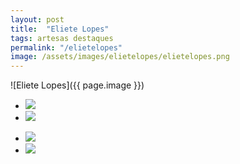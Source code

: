 ```yaml
---
layout: post
title:  "Eliete Lopes"
tags: artesas destaques
permalink: "/elietelopes"
image: /assets/images/elietelopes/elietelopes.png
---
```

![Eliete Lopes]({{ page.image }})

<div class="wrapper">
    <div class="footer-col-wrapper">
      <div class="footer-col footer-col-2">
        <ul class="contact-list">
          <li class="p-name"><img src="{{ site.url }}/assets/images/elietelopes/elietelopes1.png" /></li>
          <li class="p-name"><img src="{{ site.url }}/assets/images/elietelopes/elietelopes2.png" /></li>
        </ul>
      </div> 
      <div class="footer-col footer-col-2">
        <ul class="contact-list">       
          <li class="p-name"><img src="{{ site.url }}/assets/images/elietelopes/elietelopes3.png" /></li>
          <li class="p-name"><img src="{{ site.url }}/assets/images/elietelopes/elietelopes4.png" /></li>         
        </ul>
      </div>
    </div>
  </div>
  
